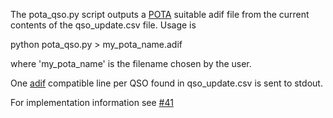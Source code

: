 The pota_qso.py script outputs a [POTA](https://pota.app/#/) suitable adif file from the current contents of the qso_update.csv file. Usage is  
  
python pota_qso.py > my_pota_name.adif  
  
where 'my_pota_name' is the filename chosen by the user.  
  
One [adif](https://docs.pota.app/docs/activator_reference/ADIF_for_POTA_reference.html) compatible line per QSO found in qso_update.csv is sent to stdout.  

For implementation information see [#41](https://github.com/hcarter333/rm-rbn-history/issues/41)

